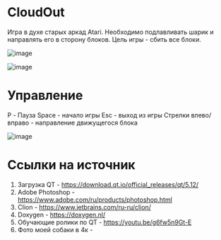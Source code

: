 # CloudOut
Игра в духе старых аркад Atari. Необходимо подлавливать шарик и направлять его в сторону блоков. Цель игры - сбить все блоки.

![image](https://user-images.githubusercontent.com/90404785/173357038-754d363d-c00e-4c4a-bae3-92dcf1c7ceb4.png)

![image](https://user-images.githubusercontent.com/90404785/173357601-9dcfb48e-7e0c-4aca-b2a8-4cffac78eb23.png)


# Управление
P - Пауза
Space - начало игры
Esc - выход из игры
Стрелки влево/вправо - направление движущегося блока

![image](https://user-images.githubusercontent.com/90404785/173357714-0933b23c-ab3e-4270-81b8-f91bad195625.png)

# Ссылки на источник
1. Загрузка QT - https://download.qt.io/official_releases/qt/5.12/
2. Adobe Photoshop - https://www.adobe.com/ru/products/photoshop.html
3. Clion - https://www.jetbrains.com/ru-ru/clion/
4. Doxygen - https://doxygen.nl/
5. Обучающие ролики по QT - https://youtu.be/g6fw5n9Gt-E
6. Фото моей собаки в 4к -
